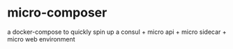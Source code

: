 # micro-composer
a docker-compose to quickly spin up a consul + micro api + micro sidecar + micro web environment
